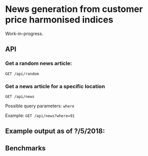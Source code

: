 # News generation from customer price harmonised indices

Work-in-progress.

## API

### Get a random news article:
`GET /api/random`

### Get a news article for a specific location 
`GET /api/news`

Possible query parameters:
`where`

Example:
`GET /api/news?where=91`

## Example output as of ?/5/2018:

## Benchmarks

